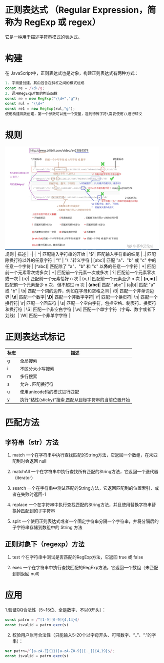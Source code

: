 # 正则表达式 （Regular Expression，简称为 RegExp 或 regex）
它是一种用于描述字符串模式的表达式。

# 构建
在 JavaScript中，正则表达式也是对象，构建正则表达式有两种方式：
```javascript
1. 字面量创建，其由包含在斜杠之间的模式组成
const re = /\d+/g;
2. 调用RegExp对象的构造函数
const re = new RegExp("\\d+","g");
const rul = "\\d+"
const re1 = new RegExp(rul,"g");
使用构建函数创建，第一个参数可以是一个变量，遇到特殊字符\需要使用\\进行转义
```
# 规则
![正则表达式](../img/reg.jpg)
规则 | 描述 |
-|-|
^| 匹配输入字符串的开始 |
'$'| 匹配输入字符串的结尾 |
.| 匹配除换行符以外的任意字符 |
“\” | "\ ."转义字符 |
[abc]| 匹配 "a"、"b" 或 "c" 中的任意一个字符 |
[^abc]| 匹配除了 "a"、"b" 和 "c" 以**外**的任意一个字符 |
*| 匹配前一个元素零次或多次 |
+| 匹配前一个元素一次或多次 |
?| 匹配前一个元素零次或一次 |
{n}| 匹配前一个元素恰好 n 次 |
{n,}| 匹配前一个元素至少 n 次 |
**{n,m}**| 匹配前一个元素至少 n 次，但不超过 m 次 |
**(abc)**| 匹配 "abc" |
(a|b)| 匹配 "a" 或 "b" |
\b| 匹配一个词的边界，例如在字母和空格之间 |
\B| 匹配一个非单词边界|
**\d**| 匹配一个数字|
**\D**| 匹配一个非数字字符|
\f| 匹配一个换页符|
\n| 匹配一个换行符|
\r| 匹配一个回车符 |
\s| 匹配一个空白字符，包括空格、制表符、换页符和换行符 |
\S| 匹配一个非空白字符 |
\w| 匹配一个单字字符（字母、数字或者下划线）|
\W| 匹配一个非单字字符 |

# 正则表达式标记
标志 | 描述 |
-|-|
g| 全局搜索 |
i| 不区分大小写搜索 |
m| 多行搜索 |
s| 允许 . 匹配换行符 |
u| 使用unicode码的模式进行匹配 |
y| 执行“粘性(sticky)”搜索,匹配从目标字符串的当前位置开始 |


# 匹配方法

## 字符串（str）方法
1. match 一个在字符串中执行查找匹配的String方法，它返回一个数组，在未匹配到时会返回 null

2. matchAll 一个在字符串中执行查找所有匹配的String方法，它返回一个迭代器（iterator）

3. search 一个在字符串中测试匹配的String方法，它返回匹配到的位置索引，或者在失败时返回-1

4. replace 一个在字符串中执行查找匹配的String方法，并且使用替换字符串替换掉匹配到的子字符串

5. split 一个使用正则表达式或者一个固定字符串分隔一个字符串，并将分隔后的子字符串存储到数组中的 String 方法


## 正则对象下（regexp）方法
1. test 个在字符串中测试是否匹配的RegExp方法，它返回 true 或 false

2. exec 一个在字符串中执行查找匹配的RegExp方法，它返回一个数组（未匹配到则返回 null）


# 应用
1.验证QQ合法性（5~15位、全是数字、不以0开头）：
```javascript
const patrn = /^[1-9][0-9]{4,14}$/
const isvalid = patrn.exec(s)
```
2. 校验用户账号合法性（只能输入5-20个以字母开头、可带数字、“_”、“.”的字串）：
```javascript
var patrn=/^[a-zA-Z]{1}([a-zA-Z0-9]|[._]){4,19}$/;
const isvalid = patrn.exec(s)
```
